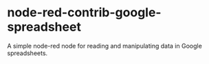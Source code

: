 # node-red-contrib-google-spreadsheet
A simple node-red node for reading and manipulating data in Google spreadsheets. 

